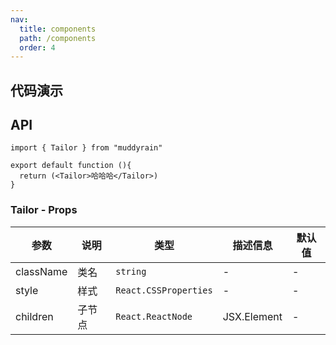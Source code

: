 ```yaml
---
nav:
  title: components
  path: /components
  order: 4
---
```


## 代码演示

<code src="./demo/demo1.tsx"></code>


## API

``` tsx | pure
import { Tailor } from "muddyrain"

export default function (){
  return (<Tailor>哈哈哈</Tailor>)
}
```

### Tailor - Props

| 参数         | 说明     | 类型           | 描述信息 | 默认值 |
| ------------| -------- | -----------   | ------  | ----- |
| className  | 类名  | `string`  | - | - |
| style  | 样式  | `React.CSSProperties`  | - | - |
| children  | 子节点  | `React.ReactNode` | JSX.Element  | - | - |

